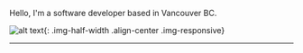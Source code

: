 Hello, I'm a software developer based in Vancouver BC.

![alt text](DSC01864.jpg){: .img-half-width .align-center .img-responsive}


<div style="text-align: center;">
    <!-- Social icons or Call to Action buttons could be added here -->
</div>

---